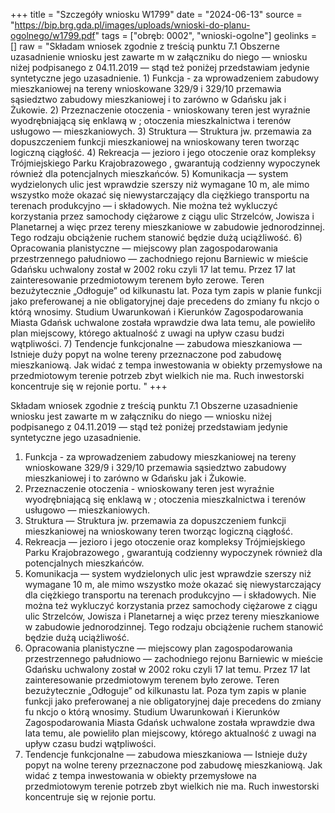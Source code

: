 +++
title = "Szczegóły wniosku W1799"
date = "2024-06-13"
source = "https://bip.brg.gda.pl/images/uploads/wnioski-do-planu-ogolnego/w1799.pdf"
tags = ["obręb: 0002", "wnioski-ogolne"]
geolinks = []
raw = "Składam wniosek zgodnie z treścią punktu 7.1 Obszerne uzasadnienie wniosku jest zawarte m w załączniku do niego — wniosku niżej podpisanego z 04.11.2019 — stąd też poniżej przedstawiam jedynie syntetyczne jego uzasadnienie. 1) Funkcja - za wprowadzeniem zabudowy mieszkaniowej na tereny wnioskowane 329/9 i 329/10 przemawia sąsiedztwo zabudowy mieszkaniowej i to zarówno w Gdańsku jak i Żukowie.  2) Przeznaczenie otoczenia - wnioskowany teren jest wyraźnie wyodrębniającą się enklawą w ; otoczenia mieszkalnictwa i terenów usługowo — mieszkaniowych. 3) Struktura — Struktura jw. przemawia za dopuszczeniem funkcji mieszkaniowej na wnioskowany teren tworząc logiczną ciągłość. 4) Rekreacja — jezioro i jego otoczenie oraz kompleksy Trójmiejskiego Parku Krajobrazowego , gwarantują codzienny wypoczynek również dla potencjalnych mieszkańców. 5) Komunikacja — system wydzielonych ulic jest wprawdzie szerszy niż wymagane 10 m, ale mimo wszystko może okazać się niewystarczający dla ciężkiego transportu na terenach produkcyjno — i składowych. Nie można też wykluczyć korzystania przez samochody ciężarowe z ciągu ulic Strzelców, Jowisza i Planetarnej a więc przez tereny mieszkaniowe w zabudowie jednorodzinnej. Tego rodzaju obciążenie ruchem stanowić będzie dużą uciążliwość. 6) Opracowania planistyczne — miejscowy plan zagospodarowania przestrzennego pałudniowo — zachodniego rejonu Barniewic w mieście Gdańsku uchwalony został w 2002 roku czyli 17 lat temu. Przez 17 lat zainteresowanie przedmiotowym terenem było zerowe. Teren bezużytecznie „Odłoguje” od kilkunastu lat. Poza tym zapis w planie funkcji jako preferowanej a nie obligatoryjnej daje precedens do zmiany fu nkcjo o którą wnosimy. Studium Uwarunkowań i Kierunków Zagospodarowania Miasta Gdańsk uchwalone została wprawdzie dwa lata temu, ale powieliło plan miejscowy, którego aktualność z uwagi na upływ czasu budzi wątpliwości. 7) Tendencje funkcjonalne — zabudowa mieszkaniowa — Istnieje duży popyt na wolne tereny przeznaczone pod zabudowę mieszkaniową. Jak widać z tempa inwestowania w obiekty przemysłowe na przedmiotowym terenie potrzeb zbyt wielkich nie ma. Ruch inwestorski koncentruje się w rejonie portu. "
+++

Składam wniosek zgodnie z treścią punktu 7.1 Obszerne uzasadnienie wniosku jest zawarte
m
w załączniku do niego — wniosku niżej podpisanego z 04.11.2019 — stąd też poniżej przedstawiam
jedynie syntetyczne jego uzasadnienie.
1) Funkcja - za wprowadzeniem zabudowy mieszkaniowej na tereny wnioskowane 329/9 i 329/10
przemawia sąsiedztwo zabudowy mieszkaniowej i to zarówno w Gdańsku jak i Żukowie.
 2) Przeznaczenie otoczenia - wnioskowany teren jest wyraźnie wyodrębniającą się enklawą w
; otoczenia mieszkalnictwa i terenów usługowo — mieszkaniowych.
3) Struktura — Struktura jw. przemawia za dopuszczeniem funkcji mieszkaniowej na wnioskowany
teren tworząc logiczną ciągłość.
4) Rekreacja — jezioro i jego otoczenie oraz kompleksy Trójmiejskiego Parku Krajobrazowego
, gwarantują codzienny wypoczynek również dla potencjalnych mieszkańców.
5) Komunikacja — system wydzielonych ulic jest wprawdzie szerszy niż wymagane 10 m, ale mimo
wszystko może okazać się niewystarczający dla ciężkiego transportu na terenach produkcyjno —
i składowych. Nie można też wykluczyć korzystania przez samochody ciężarowe z ciągu ulic
Strzelców, Jowisza i Planetarnej a więc przez tereny mieszkaniowe w zabudowie jednorodzinnej.
Tego rodzaju obciążenie ruchem stanowić będzie dużą uciążliwość.
6) Opracowania planistyczne — miejscowy plan zagospodarowania przestrzennego pałudniowo —
zachodniego rejonu Barniewic w mieście Gdańsku uchwalony został w 2002 roku czyli 17 lat temu.
Przez 17 lat zainteresowanie przedmiotowym terenem było zerowe. Teren bezużytecznie
„Odłoguje” od kilkunastu lat. Poza tym zapis w planie funkcji jako preferowanej a nie obligatoryjnej
daje precedens do zmiany fu nkcjo o którą wnosimy.
Studium Uwarunkowań i Kierunków Zagospodarowania Miasta Gdańsk uchwalone
została wprawdzie dwa lata temu, ale powieliło plan miejscowy, którego aktualność z uwagi na
upływ czasu budzi wątpliwości.
7) Tendencje funkcjonalne — zabudowa mieszkaniowa — Istnieje duży popyt na wolne tereny
przeznaczone pod zabudowę mieszkaniową. Jak widać z tempa inwestowania w obiekty
przemysłowe na przedmiotowym terenie potrzeb zbyt wielkich nie ma. Ruch inwestorski
koncentruje się w rejonie portu.



